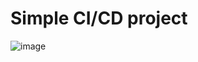 # Simple CI/CD project


![image](https://github.com/user-attachments/assets/93dd9d95-e8d6-4f85-b72c-34e0cf4405e2)


